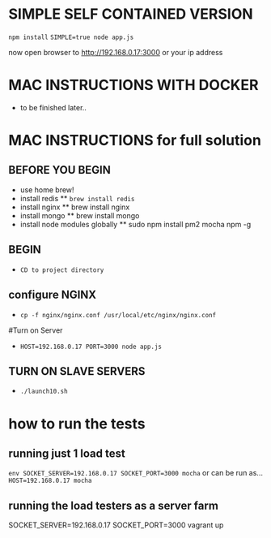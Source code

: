 # SIMPLE SELF CONTAINED VERSION

`npm install`
`SIMPLE=true node app.js`

now open browser to http://192.168.0.17:3000 or your ip address

# MAC INSTRUCTIONS WITH DOCKER
* to be finished later..

# MAC INSTRUCTIONS for full solution

## BEFORE YOU BEGIN
* use home brew!
* install redis
** `brew install redis`
* install nginx
** brew install nginx
* install mongo
** brew install mongo
* install node modules globally 
** sudo npm install pm2 mocha npm -g

## BEGIN
* `CD to project directory`

## configure NGINX
* `cp -f nginx/nginx.conf /usr/local/etc/nginx/nginx.conf`

#Turn on Server
* `HOST=192.168.0.17 PORT=3000 node app.js`

## TURN ON SLAVE SERVERS
* `./launch10.sh`

# how to run the tests

## running just 1 load test
`env SOCKET_SERVER=192.168.0.17 SOCKET_PORT=3000 mocha`
or can be run as...
`HOST=192.168.0.17 mocha`


## running the load testers as a server farm
SOCKET_SERVER=192.168.0.17 SOCKET_PORT=3000 vagrant up
